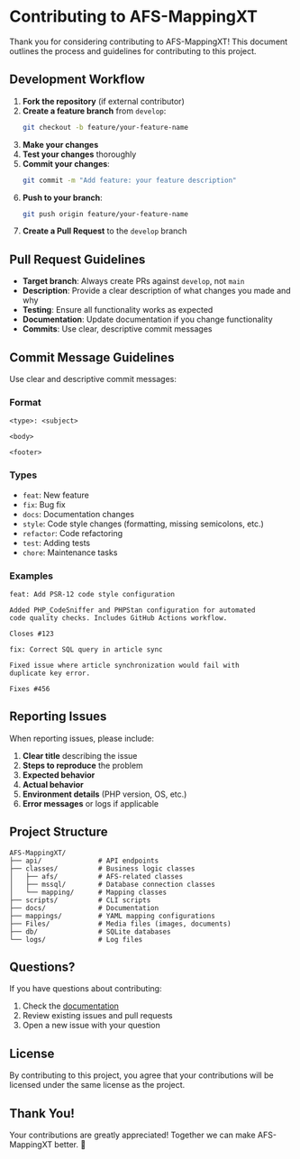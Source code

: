 # Contributing to AFS-MappingXT

Thank you for considering contributing to AFS-MappingXT! This document outlines the process and guidelines for contributing to this project.

## Development Workflow

1. **Fork the repository** (if external contributor)
2. **Create a feature branch** from `develop`:
   ```bash
   git checkout -b feature/your-feature-name
   ```
3. **Make your changes**
4. **Test your changes** thoroughly
5. **Commit your changes**:
   ```bash
   git commit -m "Add feature: your feature description"
   ```
6. **Push to your branch**:
   ```bash
   git push origin feature/your-feature-name
   ```
7. **Create a Pull Request** to the `develop` branch

## Pull Request Guidelines

- **Target branch**: Always create PRs against `develop`, not `main`
- **Description**: Provide a clear description of what changes you made and why
- **Testing**: Ensure all functionality works as expected
- **Documentation**: Update documentation if you change functionality
- **Commits**: Use clear, descriptive commit messages

## Commit Message Guidelines

Use clear and descriptive commit messages:

### Format
```
<type>: <subject>

<body>

<footer>
```

### Types
- `feat`: New feature
- `fix`: Bug fix
- `docs`: Documentation changes
- `style`: Code style changes (formatting, missing semicolons, etc.)
- `refactor`: Code refactoring
- `test`: Adding tests
- `chore`: Maintenance tasks

### Examples
```
feat: Add PSR-12 code style configuration

Added PHP_CodeSniffer and PHPStan configuration for automated
code quality checks. Includes GitHub Actions workflow.

Closes #123
```

```
fix: Correct SQL query in article sync

Fixed issue where article synchronization would fail with
duplicate key error.

Fixes #456
```

## Reporting Issues

When reporting issues, please include:

1. **Clear title** describing the issue
2. **Steps to reproduce** the problem
3. **Expected behavior**
4. **Actual behavior**
5. **Environment details** (PHP version, OS, etc.)
6. **Error messages** or logs if applicable

## Project Structure

```
AFS-MappingXT/
├── api/              # API endpoints
├── classes/          # Business logic classes
│   ├── afs/          # AFS-related classes
│   ├── mssql/        # Database connection classes
│   └── mapping/      # Mapping classes
├── scripts/          # CLI scripts
├── docs/             # Documentation
├── mappings/         # YAML mapping configurations
├── Files/            # Media files (images, documents)
├── db/               # SQLite databases
└── logs/             # Log files
```

## Questions?

If you have questions about contributing:

1. Check the [documentation](docs/)
2. Review existing issues and pull requests
3. Open a new issue with your question

## License

By contributing to this project, you agree that your contributions will be licensed under the same license as the project.

## Thank You!

Your contributions are greatly appreciated! Together we can make AFS-MappingXT better. 🎉
